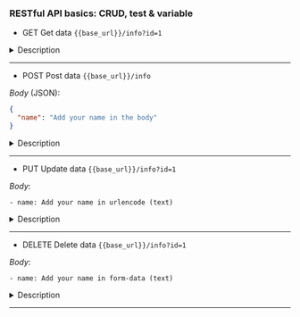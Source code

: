 ### RESTful API basics: CRUD, test & variable
   - GET Get data `{{base_url}}/info?id=1`

  
<details>
<summary>Description</summary>

This is a GET request and it is used to "get" data from an endpoint. There is no request body for a GET request, but you can use query parameters to help specify the resource you want data on (e.g., in this request, we have `id=1`).

A successful GET response will have a `200 OK` status, and should include some kind of response body - for example, HTML web content or JSON data.

</details>
 
 ---
  - POST Post data `{{base_url}}/info`

  
  *Body* (JSON):
  ```json
{
	"name": "Add your name in the body"
}
  ```
  
<details>
<summary>Description</summary>

This is a POST request, submitting data to an API via the request body. This request submits JSON data, and the data is reflected in the response.

A successful POST request typically returns a `200 OK` or `201 Created` response code.

</details>
 
 ---
  - PUT Update data `{{base_url}}/info?id=1`

  
  *Body*:
  
    - name: Add your name in urlencode (text)
  
<details>
<summary>Description</summary>

This is a PUT request and it is used to overwrite an existing piece of data. For instance, after you create an entity with a POST request, you may want to modify that later. You can do that using a PUT request. You typically identify the entity being updated by including an identifier in the URL (eg. `id=1`).

A successful PUT request typically returns a `200 OK`, `201 Created`, or `204 No Content` response code.

</details>
 
 ---
  - DELETE Delete data `{{base_url}}/info?id=1`

  
  *Body*:
  
    - name: Add your name in form-data (text)
  
<details>
<summary>Description</summary>

This is a DELETE request, and it is used to delete data that was previously created via a POST request. You typically identify the entity being updated by including an identifier in the URL (eg. `id=1`).

A successful DELETE request typically returns a `200 OK`, `202 Accepted`, or `204 No Content` response code.

</details>
 
 ---